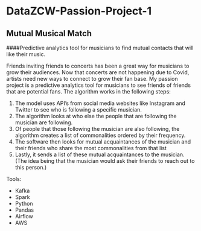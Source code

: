 # DataZCW-Passion-Project-1
## Mutual Musical Match
####Predictive analytics tool for musicians to find mutual contacts that will like their music.

Friends inviting friends to concerts has been a great way for musicians to grow their audiences. Now that concerts are not happening due to Covid, artists need new ways to connect to grow their fan base. My passion project is a predictive analytics tool for musicians to see friends of friends that are potential fans. The algorithm works in the following steps:

1. The model uses API’s from social media websites like Instagram and Twitter to see who is following a specific musician. 
2. The algorithm looks at who else the people that are following the musician are following. 
3. Of people that those following the musician are also following, the algorithm creates a list of commonalities ordered by their frequency.
4. The software then looks for mutual acquaintances of the musician and their friends who share the most commonalities from that list
5. Lastly, it sends a list of these mutual acquaintances to the musician. (The idea being that the musician would ask their friends to reach out to this person.)

Tools: 
* Kafka
* Spark
* Python
* Pandas
* Airflow
* AWS